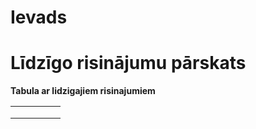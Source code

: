# Ievads

# Līdzīgo risinājumu pārskats
**Tabula ar lidzigajiem risinajumiem**

|   |   |   |   |   |
|---|---|---|---|---|
|   |   |   |   |   |
|   |   |   |   |   |
|   |   |   |   |   |